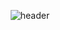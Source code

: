 <div align=center> 

![header](https://capsule-render.vercel.app/api?type=waving&height=300&text=%20&desc=DA%20YE%20&color=auto) <br>

